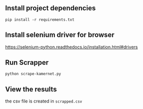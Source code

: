 ## Install project dependencies

`pip install -r requirements.txt`

## Install selenium driver for browser

https://selenium-python.readthedocs.io/installation.html#drivers

## Run Scrapper

`python scrape-kamernet.py`

## View the results

the csv file is created in `scrapped.csv`
